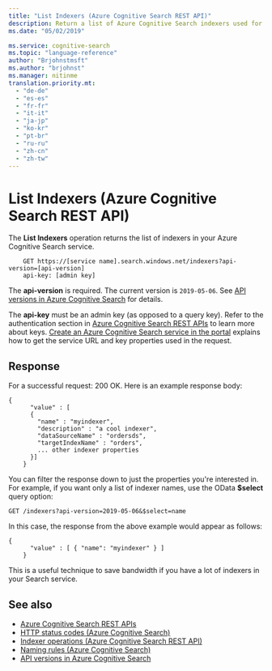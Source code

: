 ```yaml
---
title: "List Indexers (Azure Cognitive Search REST API)"
description: Return a list of Azure Cognitive Search indexers used for crawling external data for searchable content.
ms.date: "05/02/2019"

ms.service: cognitive-search
ms.topic: "language-reference"
author: "Brjohnstmsft"
ms.author: "brjohnst"
ms.manager: nitinme
translation.priority.mt:
  - "de-de"
  - "es-es"
  - "fr-fr"
  - "it-it"
  - "ja-jp"
  - "ko-kr"
  - "pt-br"
  - "ru-ru"
  - "zh-cn"
  - "zh-tw"
---
```

# List Indexers (Azure Cognitive Search REST API)
  The **List Indexers** operation returns the list of indexers in your Azure Cognitive Search service.  

```  
    GET https://[service name].search.windows.net/indexers?api-version=[api-version]  
    api-key: [admin key]  
```  

 The **api-version** is required. The current version is `2019-05-06`. See [API versions in Azure Cognitive Search](https://docs.microsoft.com/azure/search/search-api-versions) for details.  

 The **api-key** must be an admin key (as opposed to a query key). Refer to the authentication section in [Azure Cognitive Search REST APIs](index.md) to learn more about keys. [Create an Azure Cognitive Search service in the portal](https://azure.microsoft.com/documentation/articles/search-create-service-portal/) explains how to get the service URL and key properties used in the request.  

## Response  
 For a successful request: 200 OK. Here is an example response body:  

```  
{  
      "value" : [  
      {  
        "name" : "myindexer",  
        "description" : "a cool indexer",  
        "dataSourceName" : "ordersds",  
        "targetIndexName" : "orders",  
        ... other indexer properties  
      }]  
    }  
```  

 You can filter the response down to just the properties you're interested in. For example, if you want only a list of indexer names, use the OData **$select** query option:  

```  
GET /indexers?api-version=2019-05-06&$select=name  
```  

 In this case, the response from the above example would appear as follows:  

```  
{  
      "value" : [ { "name": "myindexer" } ]  
    }  
```  

 This is a useful technique to save bandwidth if you have a lot of indexers in your Search service.  

## See also  

+ [Azure Cognitive Search REST APIs](index.md)   
+ [HTTP status codes &#40;Azure Cognitive Search&#41;](http-status-codes.md)   
+ [Indexer operations &#40;Azure Cognitive Search REST API&#41;](indexer-operations.md)   
+ [Naming rules &#40;Azure Cognitive Search&#41;](naming-rules.md)   
+ [API versions in Azure Cognitive Search](https://docs.microsoft.com/azure/search/search-api-versions)
